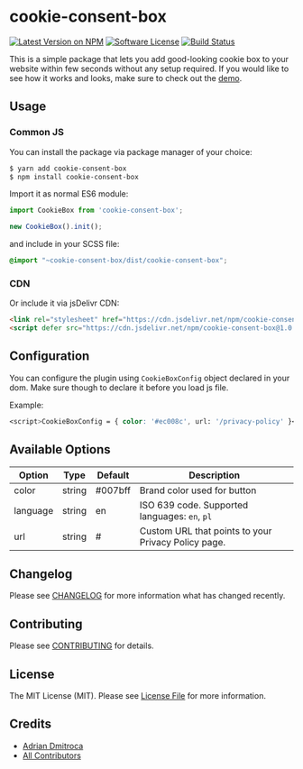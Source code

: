# cookie-consent-box

[![Latest Version on NPM](https://img.shields.io/npm/v/@adriandmitroca/cookie-consent-box.svg?style=flat-square)](https://npmjs.com/package/cookie-consent-box)
[![Software License](https://img.shields.io/badge/license-MIT-brightgreen.svg?style=flat-square)](LICENSE.md)
[![Build Status](https://img.shields.io/travis/adriandmitroca/cookie-consent-box/master.svg?style=flat-square)](https://travis-ci.org/adriandmitroca/cookie-consent-box)

This is a simple package that lets you add good-looking cookie box to your website
within few seconds without any setup required. If you would like to see
how it works and looks, make sure to check out the [demo](https://adriandmitroca.github.io/cookie-consent-box).

## Usage

### Common JS

You can install the package via package manager of your choice:

```bash
$ yarn add cookie-consent-box
$ npm install cookie-consent-box
```

Import it as normal ES6 module:

```js
import CookieBox from 'cookie-consent-box';

new CookieBox().init();
```

and include in your SCSS file:

```scss
@import "~cookie-consent-box/dist/cookie-consent-box";
```

### CDN

Or include it via jsDelivr CDN:
```html
<link rel="stylesheet" href="https://cdn.jsdelivr.net/npm/cookie-consent-box@1.0.1/dist/cookie-consent-box.min.css"></script>
<script defer src="https://cdn.jsdelivr.net/npm/cookie-consent-box@1.0.1/dist/cookie-consent-box.min.js"></script>
```

## Configuration

You can configure the plugin using `CookieBoxConfig` object declared in your dom. 
Make sure though to declare it before you load js file.

Example:
```scss
<script>CookieBoxConfig = { color: '#ec008c', url: '/privacy-policy' }</script>
```

## Available Options

| Option | Type | Default | Description |
|---|---|---|----|
| color | string | #007bff | Brand color used for button |
| language | string | en | ISO 639 code. Supported languages: `en`, `pl` |
| url  | string | # | Custom URL that points to your Privacy Policy page.

## Changelog

Please see [CHANGELOG](CHANGELOG.md) for more information what has changed recently.

## Contributing

Please see [CONTRIBUTING](CONTRIBUTING.md) for details.

## License

The MIT License (MIT). Please see [License File](LICENSE.md) for more information.

## Credits

- [Adrian Dmitroca](https://github.com/adriandmitroca)
- [All Contributors](../../contributors)

